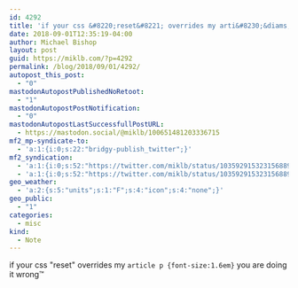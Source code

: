 ```yaml
---
id: 4292
title: 'if your css &#8220;reset&#8221; overrides my arti&#8230;&diams;'
date: 2018-09-01T12:35:19-04:00
author: Michael Bishop
layout: post
guid: https://miklb.com/?p=4292
permalink: /blog/2018/09/01/4292/
autopost_this_post:
  - "0"
mastodonAutopostPublishedNoRetoot:
  - "1"
mastodonAutopostPostNotification:
  - "0"
mastodonAutopostLastSuccessfullPostURL:
  - https://mastodon.social/@miklb/100651481203336715
mf2_mp-syndicate-to:
  - 'a:1:{i:0;s:22:"bridgy-publish_twitter";}'
mf2_syndication:
  - 'a:1:{i:0;s:52:"https://twitter.com/miklb/status/1035929153231568897";}'
  - 'a:1:{i:0;s:52:"https://twitter.com/miklb/status/1035929153231568897";}'
geo_weather:
  - 'a:2:{s:5:"units";s:1:"F";s:4:"icon";s:4:"none";}'
geo_public:
  - "1"
categories:
  - misc
kind:
  - Note
---
```

if your css "reset" overrides my `article p {font-size:1.6em}` you are doing it wrong™